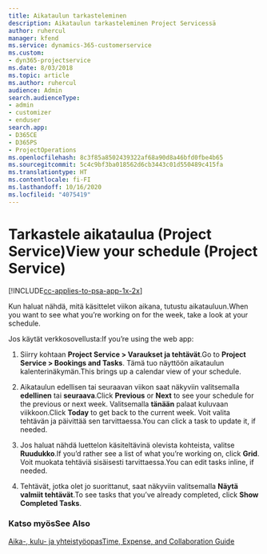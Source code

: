 ```yaml
---
title: Aikataulun tarkasteleminen
description: Aikataulun tarkasteleminen Project Servicessä
author: ruhercul
manager: kfend
ms.service: dynamics-365-customerservice
ms.custom:
- dyn365-projectservice
ms.date: 8/03/2018
ms.topic: article
ms.author: ruhercul
audience: Admin
search.audienceType:
- admin
- customizer
- enduser
search.app:
- D365CE
- D365PS
- ProjectOperations
ms.openlocfilehash: 8c3f85a8502439322af68a90d8a46bfd0fbe4b65
ms.sourcegitcommit: 5c4c9bf3ba018562d6cb3443c01d550489c415fa
ms.translationtype: HT
ms.contentlocale: fi-FI
ms.lasthandoff: 10/16/2020
ms.locfileid: "4075419"
---
```

# <a name="view-your-schedule-project-service"></a><span data-ttu-id="1f644-103">Tarkastele aikataulua (Project Service)</span><span class="sxs-lookup"><span data-stu-id="1f644-103">View your schedule (Project Service)</span></span>

[!INCLUDE[cc-applies-to-psa-app-1x-2x](../includes/cc-applies-to-psa-app-1x-2x.md)]

<span data-ttu-id="1f644-104">Kun haluat nähdä, mitä käsittelet viikon aikana, tutustu aikatauluun.</span><span class="sxs-lookup"><span data-stu-id="1f644-104">When you want to see what you’re working on for the week, take a look at your schedule.</span></span>  
  
 <span data-ttu-id="1f644-105">Jos käytät verkkosovellusta:</span><span class="sxs-lookup"><span data-stu-id="1f644-105">If you’re using the web app:</span></span>  
  
1.  <span data-ttu-id="1f644-106">Siirry kohtaan **Project Service > Varaukset ja tehtävät**.</span><span class="sxs-lookup"><span data-stu-id="1f644-106">Go to **Project Service > Bookings and Tasks**.</span></span> <span data-ttu-id="1f644-107">Tämä tuo näyttöön aikataulun kalenterinäkymän.</span><span class="sxs-lookup"><span data-stu-id="1f644-107">This brings up a calendar view of your schedule.</span></span>  
  
2.  <span data-ttu-id="1f644-108">Aikataulun edellisen tai seuraavan viikon saat näkyviin valitsemalla **edellinen** tai **seuraava**.</span><span class="sxs-lookup"><span data-stu-id="1f644-108">Click **Previous** or **Next** to see your schedule for the previous or next week.</span></span> <span data-ttu-id="1f644-109">Valitsemalla **tänään** palaat kuluvaan viikkoon.</span><span class="sxs-lookup"><span data-stu-id="1f644-109">Click **Today** to get back to the current week.</span></span> <span data-ttu-id="1f644-110">Voit valita tehtävän ja päivittää sen tarvittaessa.</span><span class="sxs-lookup"><span data-stu-id="1f644-110">You can click a task to update it, if needed.</span></span>  
  
3.  <span data-ttu-id="1f644-111">Jos haluat nähdä luettelon käsiteltävinä olevista kohteista, valitse **Ruudukko**.</span><span class="sxs-lookup"><span data-stu-id="1f644-111">If you’d rather see a list of what you’re working on, click **Grid**.</span></span> <span data-ttu-id="1f644-112">Voit muokata tehtäviä sisäisesti tarvittaessa.</span><span class="sxs-lookup"><span data-stu-id="1f644-112">You can edit tasks inline, if needed.</span></span>  
  
4.  <span data-ttu-id="1f644-113">Tehtävät, jotka olet jo suorittanut, saat näkyviin valitsemalla **Näytä valmiit tehtävät**.</span><span class="sxs-lookup"><span data-stu-id="1f644-113">To see tasks that you’ve already completed, click **Show Completed Tasks**.</span></span>  
  
### <a name="see-also"></a><span data-ttu-id="1f644-114">Katso myös</span><span class="sxs-lookup"><span data-stu-id="1f644-114">See Also</span></span>  
 [<span data-ttu-id="1f644-115">Aika-, kulu- ja yhteistyöopas</span><span class="sxs-lookup"><span data-stu-id="1f644-115">Time, Expense, and Collaboration Guide</span></span>](../psa/time-expense-collaboration-guide.md)
